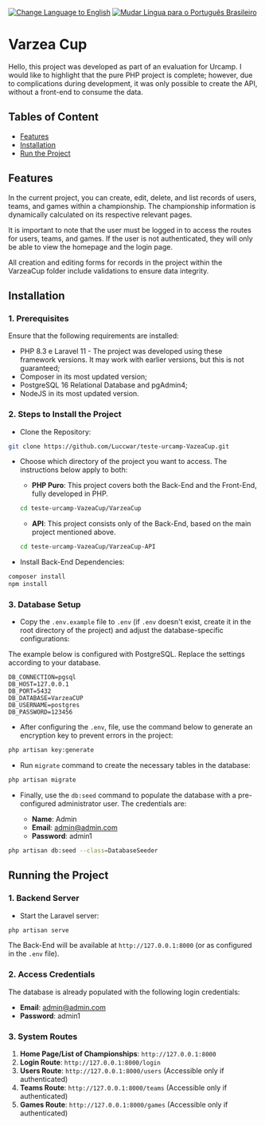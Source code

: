 <a href="https://github.com/Luccwar/teste-urcamp-VazeaCup/blob/main/README_EN.md"><img alt="Change Language to English" src="https://img.shields.io/badge/lang-en-darkred"></a> <a href="https://github.com/Luccwar/teste-urcamp-VazeaCup/blob/main/README.md"><img alt="Mudar Língua para o Português Brasileiro" src="https://img.shields.io/badge/lang-pt--br-darkgreen" ></a>

# Varzea Cup

Hello, this project was developed as part of an evaluation for Urcamp. I would like to highlight that the pure PHP project is complete; however, due to complications during development, it was only possible to create the API, without a front-end to consume the data.

## Tables of Content

- [Features](#features)
- [Installation](#installation)
- [Run the Project](#run-the-project)

## Features

In the current project, you can create, edit, delete, and list records of users, teams, and games within a championship. The championship information is dynamically calculated on its respective relevant pages.

It is important to note that the user must be logged in to access the routes for users, teams, and games. If the user is not authenticated, they will only be able to view the homepage and the login page.

All creation and editing forms for records in the project within the VarzeaCup folder include validations to ensure data integrity.

## Installation

### 1. Prerequisites

Ensure that the following requirements are installed:

- PHP 8.3 e Laravel 11 - The project was developed using these framework versions. It may work with earlier versions, but this is not guaranteed;
- Composer in its most updated version;
- PostgreSQL 16 Relational Database and pgAdmin4;
- NodeJS in its most updated version.

### 2. Steps to Install the Project

- Clone the Repository:

```bash
git clone https://github.com/Luccwar/teste-urcamp-VazeaCup.git
```

- Choose which directory of the project you want to access. The instructions below apply to both:

    - **PHP Puro**: This project covers both the Back-End and the Front-End, fully developed in PHP.
    ```bash
    cd teste-urcamp-VazeaCup/VarzeaCup
    ```

    - **API**: This project consists only of the Back-End, based on the main project mentioned above.
    ```bash
    cd teste-urcamp-VazeaCup/VarzeaCup-API
    ```

- Install Back-End Dependencies:

```bash
composer install
npm install
```

### 3. Database Setup

- Copy the `.env.example` file to `.env` (if `.env` doesn't exist, create it in the root directory of the project) and adjust the database-specific configurations:

The example below is configured with PostgreSQL. Replace the settings according to your database. 

```env
DB_CONNECTION=pgsql
DB_HOST=127.0.0.1
DB_PORT=5432
DB_DATABASE=VarzeaCUP
DB_USERNAME=postgres
DB_PASSWORD=123456
```

- After configuring the `.env`, file, use the command below to generate an encryption key to prevent errors in the project:

```bash
php artisan key:generate
```

- Run `migrate` command to create the necessary tables in the database:

```bash
php artisan migrate
```

- Finally, use the `db:seed` command to populate the database with a pre-configured administrator user. The credentials are:

    - **Name**: Admin  
    - **Email**: admin@admin.com  
    - **Password**: admin1  

```bash
php artisan db:seed --class=DatabaseSeeder
```

## Running the Project

### 1. Backend Server

- Start the Laravel server:

```bash
php artisan serve
```

The Back-End will be available at `http://127.0.0.1:8000` (or as configured in the `.env` file).

### 2. Access Credentials

The database is already populated with the following login credentials:

- **Email**: admin@admin.com  
- **Password**: admin1  

### 3. System Routes

1. **Home Page/List of Championships**: `http://127.0.0.1:8000`  
2. **Login Route**: `http://127.0.0.1:8000/login`  
3. **Users Route**: `http://127.0.0.1:8000/users` (Accessible only if authenticated)  
4. **Teams Route**: `http://127.0.0.1:8000/teams` (Accessible only if authenticated)  
5. **Games Route**: `http://127.0.0.1:8000/games` (Accessible only if authenticated)  
